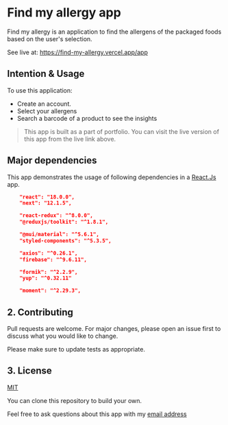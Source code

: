 # Find my allergy app

Find my allergy is an application to find the allergens of the packaged foods based on the user's selection.

See live at: https://find-my-allergy.vercel.app/app

## Intention & Usage

To use this application:

- Create an account.
- Select your allergens
- Search a barcode of a product to see the insights

> This app is built as a part of portfolio. You can visit the live version of this app from the live link above.

## Major dependencies

This app demonstrates the usage of following dependencies in a [React.Js](https://reactjs.org/) app.

```json
    "react": "18.0.0",
    "next": "12.1.5",

    "react-redux": "^8.0.0",
    "@reduxjs/toolkit": "^1.8.1",

    "@mui/material": "^5.6.1",
    "styled-components": "^5.3.5",

    "axios": "^0.26.1",
    "firebase": "^9.6.11",

    "formik": "^2.2.9",
    "yup": "^0.32.11"

    "moment": "^2.29.3",
```

## 2. Contributing

Pull requests are welcome. For major changes, please open an issue first to discuss what you would like to change.

Please make sure to update tests as appropriate.

## 3. License

[MIT](https://choosealicense.com/licenses/mit/)

You can clone this repository to build your own.

Feel free to ask questions about this app with my [email address](mailto:mustafasaitonal@outlook.com)
